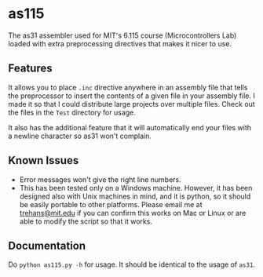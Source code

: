 # as115
The as31 assembler used for MIT's 6.115 course (Microcontrollers Lab) loaded with extra preprocessing directives that makes it nicer to use.

## Features

It allows you to place `.inc` directive anywhere in an assembly file that tells the preprocessor to insert the contents of a given file in your assembly file. I made it so that I could distribute large projects over multiple files. Check out the files in the `Test` directory for usage.

It also has the additional feature that it will automatically end your files with a newline character so as31 won't complain.

## Known Issues

* Error messages won't give the right line numbers.
* This has been tested only on a Windows machine. However, it has been designed also with Unix machines in mind, and it is python, so it should be easily portable to other platforms. Please email me at trehans@mit.edu if you can confirm this works on Mac or Linux or are able to modify the script so that it works.

## Documentation

Do `python as115.py -h` for usage. It should be identical to the usage of `as31`.
